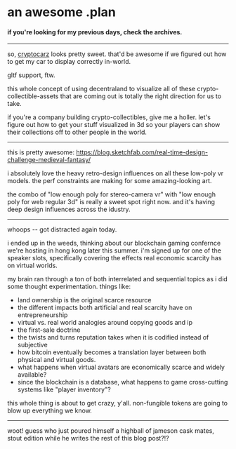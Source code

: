 # an awesome .plan

#### if you're looking for my previous days, check the archives.

---

so, [cryptocarz](https://www.cryptocarz.io/) looks pretty sweet.  that'd be awesome if we figured out how to get my car to display correctly in-world.

gltf support, ftw.

this whole concept of using decentraland to visualize all of these crypto-collectible-assets that are coming out is totally the right direction for us to take.

if you're a company building crypto-collectibles, give me a holler.  let's figure out how to get your stuff visualized in 3d so your players can show their collections off to other people in the world.

---

this is pretty awesome:
https://blog.sketchfab.com/real-time-design-challenge-medieval-fantasy/

i absolutely love the heavy retro-design influences on all these low-poly vr models.  the perf constraints are making for some amazing-looking art.

the combo of "low enough poly for stereo-camera vr" with "low enough poly for web regular 3d" is really a sweet spot right now.  and it's having deep design influences across the idustry.

---

whoops -- got distracted again today.

i ended up in the weeds, thinking about our blockchain gaming confernce we're hosting in hong kong later this summer.  i'm signed up for one of the speaker slots, specifically covering the effects real economic scarcity has on virtual worlds.

my brain ran through a ton of both interrelated and sequential topics as i did some thought experimentation.  things like:

- land ownership is the original scarce resource
- the different impacts both artificial and real scarcity have on entrepreneurship
- virtual vs. real world analogies around copying goods and ip
- the first-sale doctrine
- the twists and turns reputation takes when it is codified instead of subjective
- how bitcoin eventually becomes a translation layer between both physical and virtual goods.
- what happens when virtual avatars are economically scarce and widely available?
- since the blockchain is a database, what happens to game cross-cutting systems like "player inventory"?

this whole thing is about to get crazy, y'all.  non-fungible tokens are going to blow up everything we know.

---

woot!  guess who just poured himself a highball of jameson cask mates, stout edition while he writes the rest of this blog post?!?


